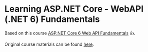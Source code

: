 # Learning ASP.NET Core - WebAPI (.NET 6) Fundamentals

Based on this course [ASP.NET Core 6 Web API Fundamentals](https://app.pluralsight.com/library/courses/asp-dot-net-core-6-web-api-fundamentals/table-of-contents) :+1:.

Original course materials can be found [here](https://app.pluralsight.com/library/courses/asp-dot-net-core-6-web-api-fundamentals/exercise-files).

